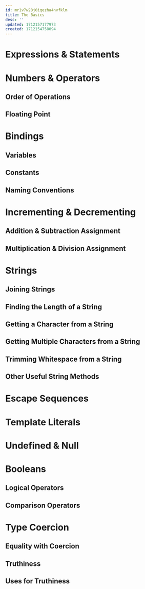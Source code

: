 ```yaml
---
id: mr1v7w28j0iqezha4nvfklm
title: The Basics
desc: ''
updated: 1712157177973
created: 1712154758094
---
```


# Expressions & Statements


# Numbers & Operators

## Order of Operations

## Floating Point


# Bindings

## Variables

## Constants

## Naming Conventions


# Incrementing & Decrementing

## Addition & Subtraction Assignment

## Multiplication & Division Assignment


# Strings

## Joining Strings

## Finding the Length of a String

## Getting a Character from a String

## Getting Multiple Characters from a String

## Trimming Whitespace from a String

## Other Useful String Methods


# Escape Sequences


# Template Literals


# Undefined & Null


# Booleans

## Logical Operators

## Comparison Operators


# Type Coercion

## Equality with Coercion

## Truthiness

## Uses for Truthiness

